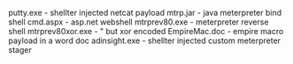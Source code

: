putty.exe - shellter injected netcat payload
mtrp.jar - java meterpreter bind shell
cmd.aspx - asp.net webshell
mtrprev80.exe - meterpreter reverse shell
mtrprev80xor.exe - " but xor encoded
EmpireMac.doc - empire macro payload in a word doc
adinsight.exe - shellter injected custom meterpreter stager